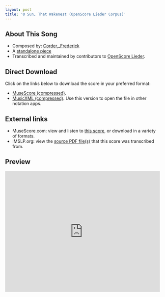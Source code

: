 ```yaml
---
layout: post
title: 'O Sun, That Wakenest (OpenScore Lieder Corpus)'
---
```


## About This Song

- Composed by: [Corder,_Frederick](https://fourscoreandmore.org/openscore/lieder/Corder,_Frederick)
- A [standalone piece](https://fourscoreandmore.org/openscore/lieder/Corder,_Frederick/_)
- Transcribed and maintained by contributors to [OpenScore Lieder].

[OpenScore Lieder]: https://musescore.com/openscore-lieder-corpus

## Direct Download

Click on the links below to download the score in your preferred format:
- [MuseScore (compressed)](https://github.com/openscore/lieder/blob/main/scores/Corder,_Frederick/_/O_Sun,_That_Wakenest/lc6480349.mscz?raw=true).
- [MusicXML (compressed)](https://github.com/openscore/lieder/blob/main/scores/Corder,_Frederick/_/O_Sun,_That_Wakenest/lc6480349.mxl?raw=true). Use this version to open the file in other notation apps.

## External links

- MuseScore.com: view and listen to [this score][MuseScore], or download in a variety of formats.
- IMSLP.org: view the [source PDF file(s)][IMSLP] that this score was transcribed from.

[MuseScore]: https://musescore.com/score/6480349
[IMSLP]: https://imslp.org/wiki/Special:ReverseLookup/183806

## Preview

<iframe width="100%" height="394" src="https://musescore.com/openscore-lieder-corpus/scores/6480349/embed" frameborder="0" allowfullscreen allow="autoplay; fullscreen"></iframe>
